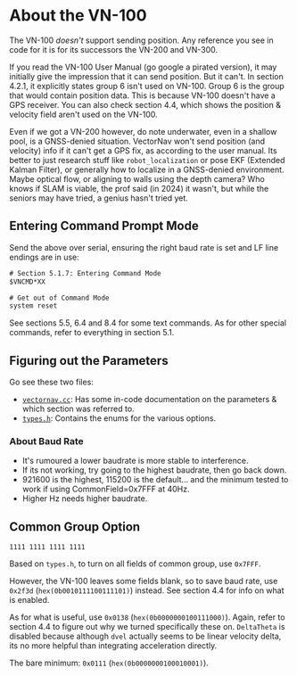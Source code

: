 # About the VN-100

The VN-100 _doesn't_ support sending position. Any reference you see in code for it is for its successors the VN-200 and VN-300.

If you read the VN-100 User Manual (go google a pirated version), it may initially give the impression that it can send position. But it can't. In section 4.2.1, it explicitly states group 6 isn't used on VN-100. Group 6 is the group that would contain position data. This is because VN-100 doesn't have a GPS receiver. You can also check section 4.4, which shows the position & velocity field aren't used on the VN-100.

Even if we got a VN-200 however, do note underwater, even in a shallow pool, is a GNSS-denied situation. VectorNav won't send position (and velocity) info if it can't get a GPS fix, as according to the user manual. Its better to just research stuff like `robot_localization` or pose EKF (Extended Kalman Filter), or generally how to localize in a GNSS-denied environment. Maybe optical flow, or aligning to walls using the depth camera? Who knows if SLAM is viable, the prof said (in 2024) it wasn't, but while the seniors may have tried, a genius hasn't tried yet.

## Entering Command Prompt Mode

Send the above over serial, ensuring the right baud rate is set and LF line endings are in use:

```txt
# Section 5.1.7: Entering Command Mode
$VNCMD*XX

# Get out of Command Mode
system reset
```

See sections 5.5, 6.4 and 8.4 for some text commands. As for other special commands, refer to everything in section 5.1.

## Figuring out the Parameters

Go see these two files:

- [`vectornav.cc`](../../thirdparty/vectornav/vectornav/src/vectornav.cc): Has some in-code documentation on the parameters & which section was referred to.
- [`types.h`](../../thirdparty/vectornav/vectornav/vnproglib-1.2.0.0/cpp/include/vn/types.h): Contains the enums for the various options.

### About Baud Rate

- It's rumoured a lower baudrate is more stable to interference.
- If its not working, try going to the highest baudrate, then go back down.
- 921600 is the highest, 115200 is the default... and the minimum tested to work if using CommonField=0x7FFF at 40Hz.
- Higher Hz needs higher baudrate.

## Common Group Option

`1111 1111 1111 1111`

Based on `types.h`, to turn on all fields of common group, use `0x7FFF`.

However, the VN-100 leaves some fields blank, so to save baud rate, use `0x2f3d` (`hex(0b0010111100111101)`) instead. See section 4.4 for info on what is enabled.

As for what is useful, use `0x0138` (`hex(0b0000000100111000)`). Again, refer to section 4.4 to figure out why we turned specifically these on. `DeltaTheta` is disabled because although `dvel` actually seems to be linear velocity delta, its no more helpful than integrating acceleration directly.

The bare minimum: `0x0111` (`hex(0b0000000100010001)`).
